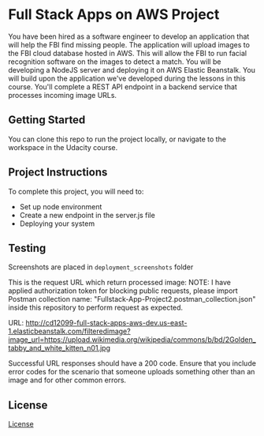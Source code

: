 # Full Stack Apps on AWS Project

You have been hired as a software engineer to develop an application that will help the FBI find missing people.  The application will upload images to the FBI cloud database hosted in AWS. This will allow the FBI to run facial recognition software on the images to detect a match. You will be developing a NodeJS server and deploying it on AWS Elastic Beanstalk. 
You will build upon the application we've developed during the lessons in this course. You'll complete a REST API endpoint in a backend service that processes incoming image URLs.

## Getting Started

You can clone this repo to run the project locally, or navigate to the workspace in the Udacity course.

## Project Instructions

To complete this project, you will need to:

* Set up node environment
* Create a new endpoint in the server.js file
* Deploying your system

## Testing

Screenshots are placed in `deployment_screenshots` folder

This is the request URL which return processed image:
NOTE: I have applied authorization token for blocking public requests, please import Postman collection name: "Fullstack-App-Project2.postman_collection.json" inside this repository to perform request as expected.

URL: http://cd12099-full-stack-apps-aws-dev.us-east-1.elasticbeanstalk.com/filteredimage?image_url=https://upload.wikimedia.org/wikipedia/commons/b/bd/2Golden_tabby_and_white_kitten_n01.jpg

Successful URL responses should have a 200 code. Ensure that you include error codes for the scenario that someone uploads something other than an image and for other common errors.

## License

[License](LICENSE.txt)
